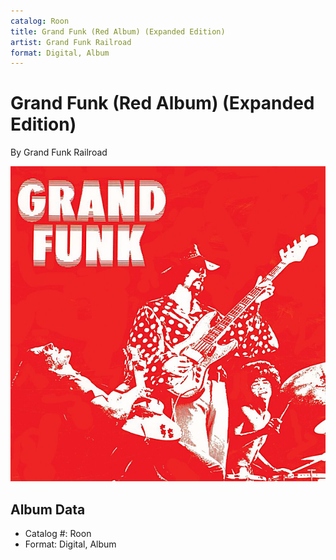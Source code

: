 ```yaml
---
catalog: Roon
title: Grand Funk (Red Album) (Expanded Edition)
artist: Grand Funk Railroad
format: Digital, Album
---
```


# Grand Funk (Red Album) (Expanded Edition)

By Grand Funk Railroad

![](../../assets/albumcovers/Grand_Funk_Railroad-Grand_Funk_Red_Album_Expanded_Edition.png)

## Album Data

- Catalog #: Roon
- Format: Digital, Album

